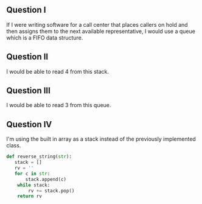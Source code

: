 ## Question I 

If I were writing software for a call center that places callers on hold and
then assigns them to the next available representative, I would use a queue which
is a FIFO data structure. 

## Question II 

I would be able to read 4 from this stack. 

## Question III 

I would be able to read 3 from this queue. 

## Question IV 

I'm using the built in array as a stack instead of the previously implemented
class. 

```python
def reverse_string(str): 
   stack = [] 
   rv = ''
   for c in str: 
       stack.append(c)
    while stack: 
        rv += stack.pop()
    return rv 
``` 
